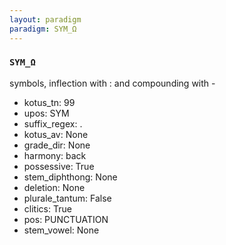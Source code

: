 ```yaml
---
layout: paradigm
paradigm: SYM_Ω
---
```

### ` SYM_Ω `

symbols, inflection with : and compounding with -
* kotus_tn: 99
* upos: SYM
* suffix_regex: .
* kotus_av: None
* grade_dir: None
* harmony: back
* possessive: True
* stem_diphthong: None
* deletion: None
* plurale_tantum: False
* clitics: True
* pos: PUNCTUATION
* stem_vowel: None
